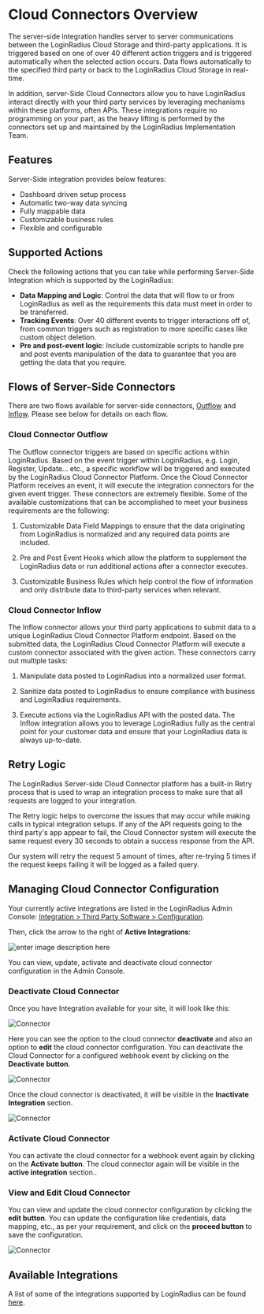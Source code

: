 # Cloud Connectors Overview

The server-side integration handles server to server communications between the LoginRadius Cloud Storage and third-party applications. It is triggered based on one of over 40 different action triggers and is triggered automatically when the selected action occurs. Data flows automatically to the specified third party or back to the LoginRadius Cloud Storage in real-time.
 
In addition, server-Side Cloud Connectors allow you to have LoginRadius interact directly with your third party services by leveraging mechanisms within these platforms, often APIs. These integrations require no programming on your part, as the heavy lifting is performed by the connectors set up and maintained by the LoginRadius Implementation Team. 

## Features

Server-Side integration provides below features:

- Dashboard driven setup process
- Automatic two-way data syncing
- Fully mappable data
- Customizable business rules
- Flexible and configurable

## Supported Actions

Check the following actions that you can take while performing Server-Side Integration which is supported by the LoginRadius:

- **Data Mapping and Logic**: Control the data that will flow to or from LoginRadius as well as the requirements this data must meet in order to be transferred.
- **Tracking Events**: Over 40 different events to trigger interactions off of, from common triggers such as registration to more specific cases like custom object deletion.
- **Pre and post-event logic**: Include customizable scripts to handle pre and post events manipulation of the data to guarantee that you are getting the data that you require.

## Flows of Server-Side Connectors
 
There are two flows available for server-side connectors, [Outflow](#cloudconnectoroutflow4) and [Inflow](#cloudconnectorinflow5). Please see below for details on each flow.

### Cloud Connector Outflow

The Outflow connector triggers are based on specific actions within LoginRadius. Based on the event trigger within LoginRadius, e.g. Login, Register, Update… etc., a specific workflow will be triggered and executed by the LoginRadius Cloud Connector Platform. Once the Cloud Connector Platform receives an event, it will execute the integration connectors for the given event trigger. These connectors are extremely flexible. Some of the available customizations that can be accomplished to meet your business requirements are the following:

1. Customizable Data Field Mappings to ensure that the data originating from LoginRadius is normalized and any required data points are included.
 
2. Pre and Post Event Hooks which allow the platform to supplement the LoginRadius data or run additional actions after a connector executes.
 
3. Customizable Business Rules which help control the flow of information and only distribute data to third-party services when relevant.

### Cloud Connector Inflow

The Inflow connector allows your third party applications to submit data to a unique LoginRadius Cloud Connector Platform endpoint. Based on the submitted data, the LoginRadius Cloud Connector Platform will execute a custom connector associated with the given action. These connectors carry out multiple tasks:
1. Manipulate data posted to LoginRadius into a normalized user format.
 
2. Sanitize data posted to LoginRadius to ensure compliance with business and LoginRadius requirements.
 
3. Execute actions via the LoginRadius API with the posted data.
The Inflow integration allows you to leverage LoginRadius fully as the central point for your customer data and ensure that your LoginRadius data is always up-to-date.

## Retry Logic

The LoginRadius Server-side Cloud Connector platform has a built-in Retry process that is used to wrap an integration process to make sure that all requests are logged to your integration.

The Retry logic helps to overcome the issues that may occur while making calls in typical integration setups. If any of the API requests going to the third party's app appear to fail, the Cloud Connector system will execute the same request every 30 seconds to obtain a success response from the API.

Our system will retry the request 5 amount of times, after re-trying 5 times if the request keeps failing it will be logged as a failed query.

## Managing Cloud Connector Configuration

Your currently active integrations are listed in the LoginRadius Admin Console: [Integration > Third Party Software > Configuration](https://adminconsole.loginradius.com/integration/third-party-software/configuration).

Then, click the arrow to the right of **Active Integrations**:

![enter image description here](https://apidocs.lrcontent.com/images/2_79155ef3218ea36d30.35714294.png "Third Party Software")

You can view, update, activate and deactivate cloud connector configuration in the Admin Console.

### Deactivate Cloud Connector

Once you have Integration available for your site, it will look like this:

![Connector](https://apidocs.lrcontent.com/images/Third-Party-software-LoginRadius-User-Dashboard_50086282c10c1cffd2.28103692.png "Connector")

Here you can see the option to the cloud connector **deactivate** and also an option to **edit** the cloud connector configuration. You can deactivate the Cloud Connector for a configured webhook event by clicking on the **Deactivate button**.

![Connector](https://apidocs.lrcontent.com/images/Third-Party-software-LoginRadius-User-Dashboard-2_166196282c74c8ca129.89088943.png "connector")

Once the cloud connector is deactivated, it will be visible in the **Inactivate Integration** section.

![Connector](https://apidocs.lrcontent.com/images/Third-Party-software-LoginRadius-User-Dashboard-3_11906282c78bd1f390.81312305.png "Connector")

### Activate Cloud Connector

You can activate the cloud connector for a webhook event again by clicking on the **Activate button**. The cloud connector again will be visible in the **active integration** section..

### View and Edit Cloud Connector

You can view and update the cloud connector configuration by clicking the **edit button**. You can update the configuration like credentials, data mapping, etc., as per your requirement, and click on the **proceed button** to save the configuration.

![Connector](https://apidocs.lrcontent.com/images/image-22_298416282c86b49eac9.71666187.png "Connector") 

## Available Integrations
A list of some of the integrations supported by LoginRadius can be found [here](https://www.loginradius.com/legacy/docs/api/v2/integrations/available-integrations).






